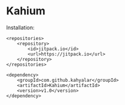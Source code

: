 # Kahium

Installation:

	<repositories>
		<repository>
		    <id>jitpack.io</id>
		    <url>https://jitpack.io</url>
		</repository>
	</repositories>

	<dependency>
	    <groupId>com.github.kahyalar</groupId>
	    <artifactId>Kahium</artifactId>
	    <version>v1.0</version>
	</dependency>

